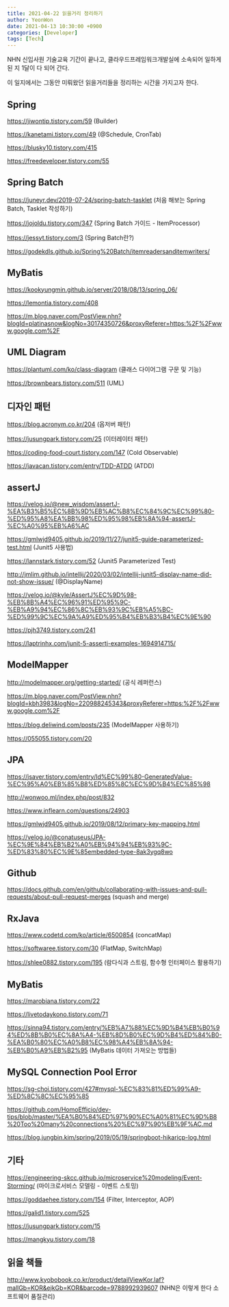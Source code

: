 ```yaml
---
title: 2021-04-22 읽을거리 정리하기
author: YeonWon
date: 2021-04-13 10:30:00 +0900
categories: [Developer]
tags: [Tech]
---
```


NHN 신입사원 기술교육 기간이 끝나고, 클라우드프레임워크개발실에 소속되어 일하게 된 지 1달이 다 되어 간다.

이 일지에서는 그동안 미뤄왔던 읽을거리들을 정리하는 시간을 가지고자 한다.


## Spring

https://jiwontip.tistory.com/59 (Builder)

https://kanetami.tistory.com/49 (@Schedule, CronTab)

https://blusky10.tistory.com/415

https://freedeveloper.tistory.com/55



## Spring Batch

https://juneyr.dev/2019-07-24/spring-batch-tasklet (처음 해보는 Spring Batch, Tasklet 작성하기)

https://jojoldu.tistory.com/347 (Spring Batch 가이드 - ItemProcessor)

https://jessyt.tistory.com/3 (Spring Batch란?)

https://godekdls.github.io/Spring%20Batch/itemreadersanditemwriters/


## MyBatis

https://kookyungmin.github.io/server/2018/08/13/spring_06/

https://lemontia.tistory.com/408

https://m.blog.naver.com/PostView.nhn?blogId=platinasnow&logNo=30174350726&proxyReferer=https:%2F%2Fwww.google.com%2F


## UML Diagram

https://plantuml.com/ko/class-diagram (클래스 다이어그램 구문 및 기능)

https://brownbears.tistory.com/511 (UML)


## 디자인 패턴

https://blog.acronym.co.kr/204 (옵저버 패턴)

https://jusungpark.tistory.com/25 (이터레이터 패턴)

https://coding-food-court.tistory.com/147 (Cold Observable)

https://javacan.tistory.com/entry/TDD-ATDD (ATDD)


## assertJ

https://velog.io/@new_wisdom/assertJ-%EA%B3%B5%EC%8B%9D%EB%AC%B8%EC%84%9C%EC%99%80-%ED%95%A8%EA%BB%98%ED%95%98%EB%8A%94-assertJ-%EC%A0%95%EB%A6%AC

https://gmlwjd9405.github.io/2019/11/27/junit5-guide-parameterized-test.html (Junit5 사용법)

https://lannstark.tistory.com/52 (Junit5 Parameterized Test)

http://jmlim.github.io/intellij/2020/03/02/intellij-junit5-display-name-did-not-show-issue/ (@DisplayName)

https://velog.io/@kyle/AssertJ%EC%9D%98-%EB%8B%A4%EC%96%91%ED%95%9C-%EB%A9%94%EC%86%8C%EB%93%9C%EB%A5%BC-%ED%99%9C%EC%9A%A9%ED%95%B4%EB%B3%B4%EC%9E%90

https://pjh3749.tistory.com/241 

https://laptrinhx.com/junit-5-assertj-examples-1694914715/



## ModelMapper

http://modelmapper.org/getting-started/ (공식 레퍼런스)

https://m.blog.naver.com/PostView.nhn?blogId=kbh3983&logNo=220988245343&proxyReferer=https:%2F%2Fwww.google.com%2F

https://blog.deliwind.com/posts/235 (ModelMapper 사용하기)

https://055055.tistory.com/20



## JPA

https://jsaver.tistory.com/entry/Id%EC%99%80-GeneratedValue-%EC%95%A0%EB%85%B8%ED%85%8C%EC%9D%B4%EC%85%98

http://wonwoo.ml/index.php/post/832

https://www.inflearn.com/questions/24903

https://gmlwjd9405.github.io/2019/08/12/primary-key-mapping.html

https://velog.io/@conatuseus/JPA-%EC%9E%84%EB%B2%A0%EB%94%94%EB%93%9C-%ED%83%80%EC%9E%85embedded-type-8ak3ygq8wo



## Github

https://docs.github.com/en/github/collaborating-with-issues-and-pull-requests/about-pull-request-merges (squash and merge)


## RxJava

https://www.codetd.com/ko/article/6500854 (concatMap)

https://softwaree.tistory.com/30 (FlatMap, SwitchMap)

https://shlee0882.tistory.com/195 (람다식과 스트림, 함수형 인터페이스 활용하기)



## MyBatis

https://marobiana.tistory.com/22

https://livetodaykono.tistory.com/71

https://sinna94.tistory.com/entry/%EB%A7%88%EC%9D%B4%EB%B0%94%ED%8B%B0%EC%8A%A4-%EB%8D%B0%EC%9D%B4%ED%84%B0-%EA%B0%80%EC%A0%B8%EC%98%A4%EB%8A%94-%EB%B0%A9%EB%B2%95 (MyBatis 데이터 가져오는 방법들)



## MySQL Connection Pool Error

https://sg-choi.tistory.com/427#mysql-%EC%83%81%ED%99%A9-%ED%8C%8C%EC%95%85

https://github.com/HomoEfficio/dev-tips/blob/master/%EA%B0%84%ED%97%90%EC%A0%81%EC%9D%B8%20Too%20many%20connections%20%EC%97%90%EB%9F%AC.md

https://blog.jungbin.kim/spring/2019/05/19/springboot-hikaricp-log.html




## 기타

https://engineering-skcc.github.io/microservice%20modeling/Event-Storming/ (마이크로서비스 모델링 - 이벤트 스토밍)

https://goddaehee.tistory.com/154 (Filter, Interceptor, AOP)

https://galid1.tistory.com/525

https://jusungpark.tistory.com/15

https://mangkyu.tistory.com/18


## 읽을 책들

http://www.kyobobook.co.kr/product/detailViewKor.laf?mallGb=KOR&ejkGb=KOR&barcode=9788992939607 (NHN은 이렇게 한다 소프트웨어 품질관리)
